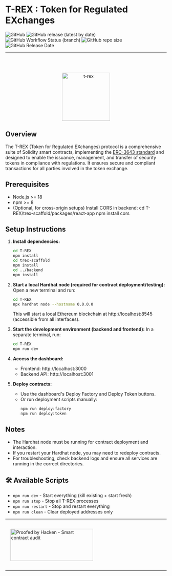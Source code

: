 # T-REX : Token for Regulated EXchanges

![GitHub](https://img.shields.io/github/license/TokenySolutions/T-REX?color=green) 
![GitHub release (latest by date)](https://img.shields.io/github/v/release/TokenySolutions/T-REX)
![GitHub Workflow Status (branch)](https://img.shields.io/github/actions/workflow/status/TokenySolutions/T-REX/publish-release.yml)
![GitHub repo size](https://img.shields.io/github/repo-size/TokenySolutions/T-REX)
![GitHub Release Date](https://img.shields.io/github/release-date/TokenySolutions/T-REX)

----

<br><br>

<p align="center">
  <a href="https://tokeny.com/erc3643-whitepaper/">
  <img src="./docs/img/T-REX.png" width="150" title="t-rex">
  </a>
</p>


## Overview

The T-REX (Token for Regulated EXchanges) protocol is a comprehensive suite of Solidity smart contracts, 
implementing the [ERC-3643 standard](https://eips.ethereum.org/EIPS/eip-3643) and designed to enable the issuance, management, and transfer of security 
tokens in 
compliance with regulations. It ensures secure and compliant transactions for all parties involved in the token exchange.

## Prerequisites

- Node.js >= 18
- npm >= 8
- (Optional, for cross-origin setups) Install CORS in backend:
  cd T-REX/trex-scaffold/packages/react-app
  npm install cors

## Setup Instructions

1. **Install dependencies:**
   ```bash
   cd T-REX
   npm install
   cd trex-scaffold
   npm install
   cd ../backend
   npm install
   ```

2. **Start a local Hardhat node (required for contract deployment/testing):**
   Open a new terminal and run:
   ```bash
   cd T-REX
   npx hardhat node --hostname 0.0.0.0
   ```
   This will start a local Ethereum blockchain at http://localhost:8545 (accessible from all interfaces).

3. **Start the development environment (backend and frontend):**
   In a separate terminal, run:
   ```bash
   cd T-REX
   npm run dev
   ```

4. **Access the dashboard:**
   - Frontend: http://localhost:3000
   - Backend API: http://localhost:3001

5. **Deploy contracts:**
   - Use the dashboard's Deploy Factory and Deploy Token buttons.
   - Or run deployment scripts manually:
     ```bash
     npm run deploy:factory
     npm run deploy:token
     ```

## Notes
- The Hardhat node must be running for contract deployment and interaction.
- If you restart your Hardhat node, you may need to redeploy contracts.
- For troubleshooting, check backend logs and ensure all services are running in the correct directories.

## 🛠️ Available Scripts

- `npm run dev` - Start everything (kill existing + start fresh)
- `npm run stop` - Stop all T-REX processes
- `npm run restart` - Stop and restart everything
- `npm run clean` - Clear deployed addresses only

----

<div style="padding: 16px;">
   <a href="https://tokeny.com/wp-content/uploads/2023/04/Tokeny_TREX-v4_SC_Audit_Report.pdf" target="_blank">
       <img src="https://hacken.io/wp-content/uploads/2023/02/ColorWBTypeSmartContractAuditBackFilled.png" alt="Proofed by Hacken - Smart contract audit" style="width: 258px; height: 100px;">
   </a>
</div>

----
